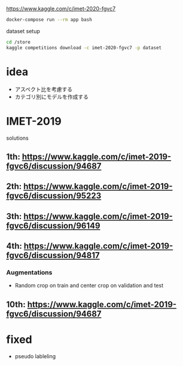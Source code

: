 https://www.kaggle.com/c/imet-2020-fgvc7

```sh
docker-compose run --rm app bash
```

dataset setup
```sh
cd /store
kaggle competitions download -c imet-2020-fgvc7 -p dataset
```
# idea

* アスペクト比を考慮する
* カテゴリ別にモデルを作成する

# IMET-2019

solutions
## 1th: https://www.kaggle.com/c/imet-2019-fgvc6/discussion/94687
## 2th: https://www.kaggle.com/c/imet-2019-fgvc6/discussion/95223
## 3th: https://www.kaggle.com/c/imet-2019-fgvc6/discussion/96149
## 4th: https://www.kaggle.com/c/imet-2019-fgvc6/discussion/94817
### Augmentations
* Random crop on train and center crop on validation and test


## 10th: https://www.kaggle.com/c/imet-2019-fgvc6/discussion/94687

# fixed

* pseudo lableling

